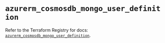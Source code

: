 # `azurerm_cosmosdb_mongo_user_definition`

Refer to the Terraform Registry for docs: [`azurerm_cosmosdb_mongo_user_definition`](https://registry.terraform.io/providers/hashicorp/azurerm/4.45.1/docs/resources/cosmosdb_mongo_user_definition).
